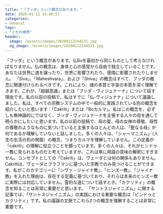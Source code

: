 ```yaml
---
title: "「ブッダ」という概念があります。"
date: 2020-01-12 14:48:57
categories:
- General
tags:
- "ぐだの境界"
header:
  image: /assets/images/20200112144531.jpg
  og_image: /assets/images/20200112144531.jpg
---
```


「ブッダ」という概念があります。仏Buを最初から同じものとして考えなければなりません。仏の概念は、身体と心の感覚から自由で独立していることです。あなたは世界に道を譲ったり、世界に影響されたり、感情に影響されたりしません。 「Siva」、「Maheshvara」、および「Shiva」の概念はすべて、ブッダの概念に関連付けられるべきです。これにより、魂の本質と宇宙の本質を深く理解できます。これが、「超越意識」または「ブッダ・ヴィジュナーナ」について話す理由です。私の以前の投稿で、私はすでに「仏-ヴィジュナナ」について議論しました。私は、すべての宗教システムの中で一般的に実践されている別の概念を紹介したいと思います：「Cakriti」または「Boカルマ」。私はこの概念を、必ずしも無神論的にではなく、ブッダ・ヴィジュナーナを主張する人々の目を通して明らかにしたいと思います。私の以前の投稿で、母の愛、母の女神の尊敬、母性の尊敬のようなものに気づいていると主張するほとんどの人は、「聖なる母」が何であるか理解していないと話しました。多くの人々は、「シャーマニズム」（人生の生活の別の側面）の概念、つまりカルマを理解していません。この定義が「cakriti」の理解に役立つことを願っています。多くの人々は、それがヒンドゥー教に見られるものだと考えていますが、これは単に用語の意味の解釈にすぎません。コンセプトとしての「Cakriti」は、ヴェーダとは何の関係もありません。 Cakritiは、ヴェーダとブラフマンに基づいた宗教でのみ見つけることができます。私がこのカテゴリーに「シヴァ・ジャイナ教」、「ヒンズー教」、「ジャイナ教」を入れた理由は、存在する定義に基づいており、それらは本来のヒンズー教に実際には対応していません。霊的な道について話すとき、「カクリティ」の概念を知ることは非常に重要だと思います。 「サントスジャイニズム」に関する記事では、「サントスジャイニズム」の実践における重要な概念は「ビンドゥとカクリティ」です。私の議論の文脈でこれら2つの概念を理解することは非常に重要です。

